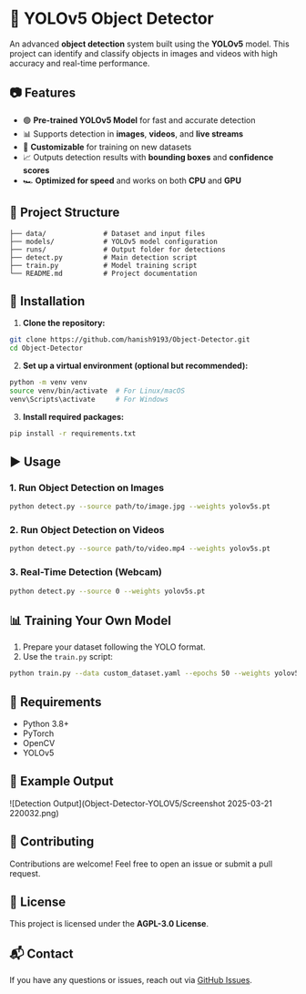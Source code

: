 # 🚀 YOLOv5 Object Detector

An advanced **object detection** system built using the **YOLOv5** model. This project can identify and classify objects in images and videos with high accuracy and real-time performance.

## 📷 Features

- 🟢 **Pre-trained YOLOv5 Model** for fast and accurate detection
- 📊 Supports detection in **images**, **videos**, and **live streams**
- 🧰 **Customizable** for training on new datasets
- 📈 Outputs detection results with **bounding boxes** and **confidence scores**
- 🏎️ **Optimized for speed** and works on both **CPU** and **GPU**

## 📂 Project Structure

```
├── data/              # Dataset and input files
├── models/            # YOLOv5 model configuration
├── runs/              # Output folder for detections
├── detect.py          # Main detection script
├── train.py           # Model training script
└── README.md          # Project documentation
```

## 🔧 Installation

1. **Clone the repository:**

```bash
git clone https://github.com/hanish9193/Object-Detector.git
cd Object-Detector
```

2. **Set up a virtual environment (optional but recommended):**

```bash
python -m venv venv
source venv/bin/activate  # For Linux/macOS
venv\Scripts\activate     # For Windows
```

3. **Install required packages:**

```bash
pip install -r requirements.txt
```

## ▶️ Usage

### 1. Run Object Detection on Images

```bash
python detect.py --source path/to/image.jpg --weights yolov5s.pt
```

### 2. Run Object Detection on Videos

```bash
python detect.py --source path/to/video.mp4 --weights yolov5s.pt
```

### 3. Real-Time Detection (Webcam)

```bash
python detect.py --source 0 --weights yolov5s.pt
```

## 📊 Training Your Own Model

1. Prepare your dataset following the YOLO format.
2. Use the `train.py` script:

```bash
python train.py --data custom_dataset.yaml --epochs 50 --weights yolov5s.pt
```

## 📜 Requirements

- Python 3.8+
- PyTorch
- OpenCV
- YOLOv5

## 📌 Example Output

![Detection Output](Object-Detector-YOLOV5/Screenshot 2025-03-21 220032.png)

## 🤝 Contributing

Contributions are welcome! Feel free to open an issue or submit a pull request.

## 📄 License

This project is licensed under the **AGPL-3.0 License**.

## 📬 Contact

If you have any questions or issues, reach out via [GitHub Issues](https://github.com/hanish9193/Object-Detector/issues).

